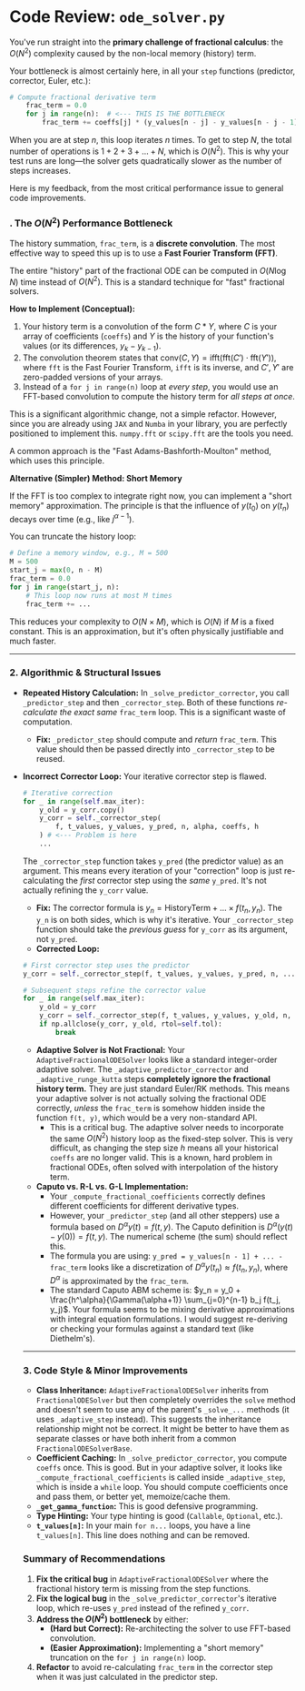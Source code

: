 # Code Review: `ode_solver.py`

You've run straight into the **primary challenge of fractional calculus**: the $O(N^2)$ complexity caused by the non-local memory (history) term.

Your bottleneck is almost certainly here, in all your `step` functions (predictor, corrector, Euler, etc.):

```python
# Compute fractional derivative term
    frac_term = 0.0
    for j in range(n):  # <--- THIS IS THE BOTTLENECK
        frac_term += coeffs[j] * (y_values[n - j] - y_values[n - j - 1])
```

When you are at step $n$, this loop iterates $n$ times. To get to step $N$, the total number of operations is $1 + 2 + 3 + \dots + N$, which is $O(N^2)$. This is why your test runs are long—the solver gets quadratically slower as the number of steps increases.

Here is my feedback, from the most critical performance issue to general code improvements.

### . The $O(N^2)$ Performance Bottleneck



The history summation, `frac_term`, is a **discrete convolution**. The most effective way to speed this up is to use a **Fast Fourier Transform (FFT)**.

The entire "history" part of the fractional ODE can be computed in $O(N \log N)$ time instead of $O(N^2)$. This is a standard technique for "fast" fractional solvers.

**How to Implement (Conceptual):**

1. Your history term is a convolution of the form $C * Y$, where $C$ is your array of coefficients (`coeffs`) and $Y$ is the history of your function's values (or its differences, $y_k - y_{k-1}$).
2. The convolution theorem states that $\text{conv}(C, Y) = \text{ifft}(\text{fft}(C') \cdot \text{fft}(Y'))$, where `fft` is the Fast Fourier Transform, `ifft` is its inverse, and $C', Y'$ are zero-padded versions of your arrays.
3. Instead of a `for j in range(n)` loop at *every step*, you would use an FFT-based convolution to compute the history term for *all steps at once*.

This is a significant algorithmic change, not a simple refactor. However, since you are already using `JAX` and `Numba` in your library, you are perfectly positioned to implement this. `numpy.fft` or `scipy.fft` are the tools you need.

A common approach is the "Fast Adams-Bashforth-Moulton" method, which uses this principle.

**Alternative (Simpler) Method: Short Memory**

If the FFT is too complex to integrate right now, you can implement a "short memory" approximation. The principle is that the influence of $y(t_0)$ on $y(t_n)$ decays over time (e.g., like $j^{\alpha-1}$).

You can truncate the history loop:
```python
# Define a memory window, e.g., M = 500
M = 500 
start_j = max(0, n - M)
frac_term = 0.0
for j in range(start_j, n):
    # This loop now runs at most M times
    frac_term += ...
```

This reduces your complexity to $O(N \times M)$, which is $O(N)$ if $M$ is a fixed constant. This is an approximation, but it's often physically justifiable and much faster.

------



### 2. Algorithmic & Structural Issues



- **Repeated History Calculation:** In `_solve_predictor_corrector`, you call `_predictor_step` and then `_corrector_step`. Both of these functions *re-calculate the exact same* `frac_term` loop. This is a significant waste of computation.

  - **Fix:** `_predictor_step` should compute and *return* `frac_term`. This value should then be passed directly into `_corrector_step` to be reused.

- **Incorrect Corrector Loop:** Your iterative corrector step is flawed.

  ```python
  # Iterative correction
  for _ in range(self.max_iter):
      y_old = y_corr.copy()
      y_corr = self._corrector_step(
          f, t_values, y_values, y_pred, n, alpha, coeffs, h 
      ) # <--- Problem is here
      ...
  ```

  The `_corrector_step` function takes `y_pred` (the predictor value) as an argument. This means every iteration of your "correction" loop is just re-calculating the *first* corrector step using the *same* `y_pred`. It's not actually refining the `y_corr` value.

  - **Fix:** The corrector formula is $y_{n} = \text{HistoryTerm} + \dots \times f(t_n, y_n)$. The `y_n` is on both sides, which is why it's iterative. Your `_corrector_step` function should take the *previous guess* for `y_corr` as its argument, not `y_pred`.
  - **Corrected Loop:**

  ```python
  # First corrector step uses the predictor
  y_corr = self._corrector_step(f, t_values, y_values, y_pred, n, ...) 
  
  # Subsequent steps refine the corrector value
  for _ in range(self.max_iter):
      y_old = y_corr
      y_corr = self._corrector_step(f, t_values, y_values, y_old, n, ...) # Pass y_old (the last y_corr)
      if np.allclose(y_corr, y_old, rtol=self.tol):
          break
  ```

  - **Adaptive Solver is Not Fractional:** Your `AdaptiveFractionalODESolver` looks like a standard integer-order adaptive solver. The `_adaptive_predictor_corrector` and `_adaptive_runge_kutta` steps **completely ignore the fractional history term.** They are just standard Euler/RK methods. This means your adaptive solver is not actually solving the fractional ODE correctly, *unless* the `frac_term` is somehow hidden inside the function `f(t, y)`, which would be a very non-standard API.
    - This is a critical bug. The adaptive solver needs to incorporate the same $O(N^2)$ history loop as the fixed-step solver. This is very difficult, as changing the step size $h$ means all your historical `coeffs` are no longer valid. This is a known, hard problem in fractional ODEs, often solved with interpolation of the history term.
  - **Caputo vs. R-L vs. G-L Implementation:**
    - Your `_compute_fractional_coefficients` correctly defines different coefficients for different derivative types.
    - However, your `_predictor_step` (and all other steppers) use a formula based on $D^\alpha y(t) = f(t,y)$. The Caputo definition is $D^\alpha (y(t) - y(0)) = f(t,y)$. The numerical scheme (the sum) should reflect this.
    - The formula you are using: `y_pred = y_values[n - 1] + ... - frac_term` looks like a discretization of $D^\alpha y(t_n) \approx f(t_n, y_n)$, where $D^\alpha$ is approximated by the `frac_term`.
    - The standard Caputo ABM scheme is: $y_n = y_0 + \frac{h^\alpha}{\Gamma(\alpha+1)} \sum_{j=0}^{n-1} b_j f(t_j, y_j)$. Your formula seems to be mixing derivative approximations with integral equation formulations. I would suggest re-deriving or checking your formulas against a standard text (like Diethelm's).

  ------

  

  ### 3. Code Style & Minor Improvements

  

  - **Class Inheritance:** `AdaptiveFractionalODESolver` inherits from `FractionalODESolver` but then completely overrides the `solve` method and doesn't seem to use any of the parent's `_solve_...` methods (it uses `_adaptive_step` instead). This suggests the inheritance relationship might not be correct. It might be better to have them as separate classes or have both inherit from a common `FractionalODESolverBase`.
  - **Coefficient Caching:** In `_solve_predictor_corrector`, you compute `coeffs` once. This is good. But in your adaptive solver, it looks like `_compute_fractional_coefficients` is called inside `_adaptive_step`, which is inside a `while` loop. You should compute coefficients once and pass them, or better yet, memoize/cache them.
  - **`_get_gamma_function`:** This is good defensive programming.
  - **Type Hinting:** Your type hinting is good (`Callable`, `Optional`, etc.).
  - **`t_values[n]`:** In your main `for n...` loops, you have a line `t_values[n]`. This line does nothing and can be removed.

  

  ### Summary of Recommendations

  

  1. **Fix the critical bug** in `AdaptiveFractionalODESolver` where the fractional history term is missing from the step functions.
  2. **Fix the logical bug** in the `_solve_predictor_corrector`'s iterative loop, which re-uses `y_pred` instead of the refined `y_corr`.
  3. **Address the $O(N^2)$ bottleneck** by either:
     - **(Hard but Correct):** Re-architecting the solver to use FFT-based convolution.
     - **(Easier Approximation):** Implementing a "short memory" truncation on the `for j in range(n)` loop.
  4. **Refactor** to avoid re-calculating `frac_term` in the corrector step when it was just calculated in the predictor step.
